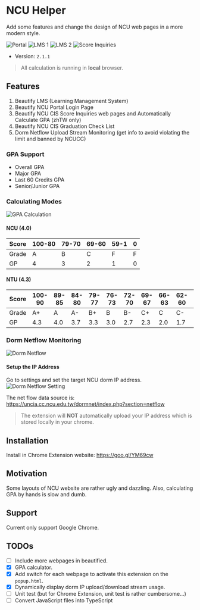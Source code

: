 # NCU Helper

Add some features and change the design of NCU web pages in a more modern style.

![Portal](https://i.imgur.com/eUBvdGJ.png)
![LMS 1](https://i.imgur.com/m8mPeDm.png)
![LMS 2](https://i.imgur.com/loFFgbD.png)
![Score Inquiries](https://i.imgur.com/1NIVysp.png)

* Version: `2.1.1`

> All calculation is running in **local** browser.

## Features

1. Beautify LMS (Learning Management System)
2. Beautify NCU Portal Login Page
3. Beautify NCU CIS Score Inquiries web pages and Automatically Calculate GPA (zhTW only)
4. Beautify NCU CIS Graduation Check List
5. Dorm Netflow Upload Stream Monitoring (get info to avoid violating the limit and banned by NCUCC)

### GPA Support

* Overall GPA
* Major GPA
* Last 60 Credits GPA
* Senior/Junior GPA

### Calculating Modes

![GPA Calculation](https://i.imgur.com/QcwunE7.gif)

#### NCU (4.0)

| Score | 100-80 | 79-70 | 69-60 | 59-1 | 0 |
|-------|--------|-------|-------|------|---|
| Grade | A      | B     | C     | F    | F |
| GP    | 4      | 3     | 2     | 1    | 0 |

#### NTU (4.3)

| Score | 100-90 | 89-85 | 84-80 | 79-77 | 76-73 | 72-70 | 69-67 | 66-63 | 62-60 | 59-0 |
|-------|--------|-------|-------|-------|-------|-------|-------|-------|-------|------|
| Grade | A+     | A     | A-    | B+    | B     | B-    | C+    | C     | C-    | F    |
| GP    | 4.3    | 4.0   | 3.7   | 3.3   | 3.0   | 2.7   | 2.3   | 2.0   | 1.7   | 0    |

### Dorm Netflow Monitoring

![Dorm Netflow](https://i.imgur.com/gh9Cxue.gif)

#### Setup the IP Address

Go to settings and set the target NCU dorm IP address.
![Dorm Netflow Setting](https://i.imgur.com/SOSOTUG.png)

The net flow data source is: <https://uncia.cc.ncu.edu.tw/dormnet/index.php?section=netflow>

> The extension will **NOT** automatically upload your IP address which is stored locally in your chrome.

## Installation

Install in Chrome Extension website: <https://goo.gl/YM69cw>

## Motivation

Some layouts of NCU website are rather ugly and dazzling. Also, calculating GPA
by hands is slow and dumb.

## Support

Current only support Google Chrome.

## TODOs

* [ ] Include more webpages in beautified.
* [x] GPA calculator.
* [x] Add switch for each webpage to activate this extension on the `popup.html`.
* [x] Dynamically display dorm IP upload/download stream usage.
* [ ] Unit test (but for Chrome Extension, unit test is rather cumbersome...)
* [ ] Convert JavaScript files into TypeScript
